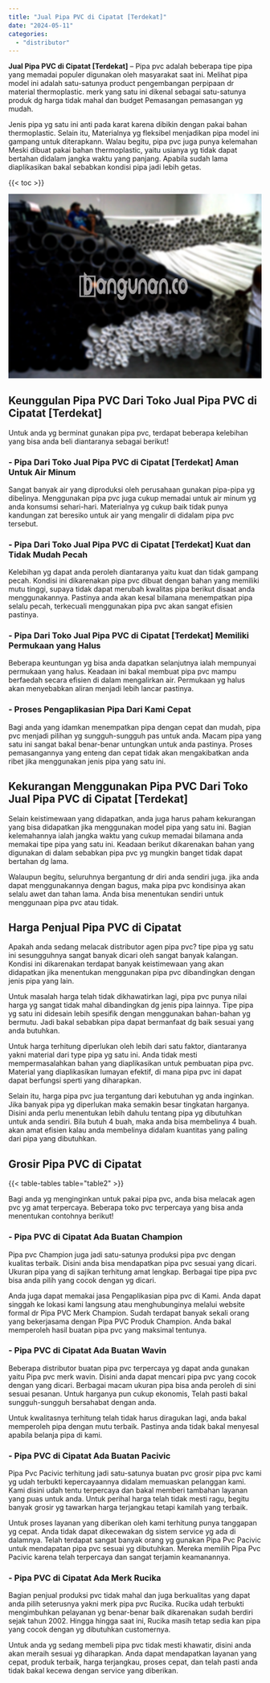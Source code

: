 ```yaml
---
title: "Jual Pipa PVC di Cipatat [Terdekat]"
date: "2024-05-11"
categories: 
  - "distributor"
---
```


**Jual Pipa PVC di Cipatat \[Terdekat\]** – Pipa pvc adalah beberapa tipe pipa yang memadai populer digunakan oleh masyarakat saat ini. Melihat pipa model ini adalah satu-satunya product pengembangan perpipaan dr material thermoplastic. merk yang satu ini dikenal sebagai satu-satunya produk dg harga tidak mahal dan budget Pemasangan pemasangan yg mudah.

Jenis pipa yg satu ini anti pada karat karena dibikin dengan pakai bahan thermoplastic. Selain itu, Materialnya yg fleksibel menjadikan pipa model ini gampang untuk diterapkann. Walau begitu, pipa pvc juga punya kelemahan Meski dibuat pakai bahan thermoplastic, yaitu usianya yg tidak dapat bertahan didalam jangka waktu yang panjang. Apabila sudah lama diaplikasikan bakal sebabkan kondisi pipa jadi lebih getas.

{{< toc >}}

![Jual Pipa PVC di Cipatat [Terdekat]](/images/jaul-pipa-pvc-10.png)

## Keunggulan Pipa PVC Dari Toko Jual Pipa PVC di Cipatat \[Terdekat\]

Untuk anda yg berminat gunakan pipa pvc, terdapat beberapa kelebihan yang bisa anda beli diantaranya sebagai berikut!

### \- Pipa Dari Toko Jual Pipa PVC di Cipatat \[Terdekat\] Aman Untuk Air Minum

Sangat banyak air yang diproduksi oleh perusahaan gunakan pipa-pipa yg dibelinya. Menggunakan pipa pvc juga cukup memadai untuk air minum yg anda konsumsi sehari-hari. Materialnya yg cukup baik tidak punya kandungan zat beresiko untuk air yang mengalir di didalam pipa pvc tersebut.

### \- Pipa Dari Toko Jual Pipa PVC di Cipatat \[Terdekat\] Kuat dan Tidak Mudah Pecah

Kelebihan yg dapat anda peroleh diantaranya yaitu kuat dan tidak gampang pecah. Kondisi ini dikarenakan pipa pvc dibuat dengan bahan yang memiliki mutu tinggi, supaya tidak dapat merubah kwalitas pipa berikut disaat anda menggunakannya. Pastinya anda akan kesal bilamana menempatkan pipa selalu pecah, terkecuali menggunakan pipa pvc akan sangat efisien pastinya.

### \- Pipa Dari Toko Jual Pipa PVC di Cipatat \[Terdekat\] Memiliki Permukaan yang Halus

Beberapa keuntungan yg bisa anda dapatkan selanjutnya ialah mempunyai permukaan yang halus. Keadaan ini bakal membuat pipa pvc mampu berfaedah secara efisien di dalam mengalirkan air. Permukaan yg halus akan menyebabkan aliran menjadi lebih lancar pastinya.

### \- Proses Pengaplikasian Pipa Dari Kami Cepat

Bagi anda yang idamkan menempatkan pipa dengan cepat dan mudah, pipa pvc menjadi pilihan yg sungguh-sungguh pas untuk anda. Macam pipa yang satu ini sangat bakal benar-benar untungkan untuk anda pastinya. Proses pemasangannya yang enteng dan cepat tidak akan mengakibatkan anda ribet jika menggunakan jenis pipa yang satu ini.

## Kekurangan Menggunakan Pipa PVC Dari Toko Jual Pipa PVC di Cipatat \[Terdekat\]

Selain keistimewaan yang didapatkan, anda juga harus paham kekurangan yang bisa didapatkan jika menggunakan model pipa yang satu ini. Bagian kelemahannya ialah jangka waktu yang cukup memadai bilamana anda memakai tipe pipa yang satu ini. Keadaan berikut dikarenakan bahan yang digunakan di dalam sebabkan pipa pvc yg mungkin banget tidak dapat bertahan dg lama.

Walaupun begitu, seluruhnya bergantung dr diri anda sendiri juga. jika anda dapat menggunakannya dengan bagus, maka pipa pvc kondisinya akan selalu awet dan tahan lama. Anda bisa menentukan sendiri untuk menggunaan pipa pvc atau tidak.

## Harga Penjual Pipa PVC di Cipatat

Apakah anda sedang melacak distributor agen pipa pvc? tipe pipa yg satu ini sesungguhnya sangat banyak dicari oleh sangat banyak kalangan. Kondisi ini dikarenakan terdapat banyak keistimewaan yang akan didapatkan jika menentukan menggunakan pipa pvc dibandingkan dengan jenis pipa yang lain.

Untuk masalah harga telah tidak dikhawatirkan lagi, pipa pvc punya nilai harga yg sangat tidak mahal dibandingkan dg jenis pipa lainnya. Tipe pipa yg satu ini didesain lebih spesifik dengan menggunakan bahan-bahan yg bermutu. Jadi bakal sebabkan pipa dapat bermanfaat dg baik sesuai yang anda butuhkan.

Untuk harga terhitung diperlukan oleh lebih dari satu faktor, diantaranya yakni material dari type pipa yg satu ini. Anda tidak mesti mempermasalahkan bahan yang diaplikasikan untuk pembuatan pipa pvc. Material yang diaplikasikan lumayan efektif, di mana pipa pvc ini dapat dapat berfungsi sperti yang diharapkan.

Selain itu, harga pipa pvc jua tergantung dari kebutuhan yg anda inginkan. Jika banyak pipa yg diperlukan maka semakin besar tingkatan harganya. Disini anda perlu menentukan lebih dahulu tentang pipa yg dibutuhkan untuk anda sendiri. Bila butuh 4 buah, maka anda bisa membelinya 4 buah. akan amat efisien kalau anda membelinya didalam kuantitas yang paling dari pipa yang dibutuhkan.

## Grosir Pipa PVC di Cipatat

{{< table-tables table="table2" >}}

Bagi anda yg menginginkan untuk pakai pipa pvc, anda bisa melacak agen pvc yg amat terpercaya. Beberapa toko pvc terpercaya yang bisa anda menentukan contohnya berikut!

### \- Pipa PVC di Cipatat Ada Buatan Champion

Pipa pvc Champion juga jadi satu-satunya produksi pipa pvc dengan kualitas terbaik. Disini anda bisa mendapatkan pipa pvc sesuai yang dicari. Ukuran pipa yang di sajikan terhitung amat lengkap. Berbagai tipe pipa pvc bisa anda pilih yang cocok dengan yg dicari.

Anda juga dapat memakai jasa Pengaplikasian pipa pvc di Kami. Anda dapat singgah ke lokasi kami langsung atau menghubunginya melalui website formal dr Pipa PVC Merk Champion. Sudah terdapat banyak sekali orang yang bekerjasama dengan Pipa PVC Produk Champion. Anda bakal memperoleh hasil buatan pipa pvc yang maksimal tentunya.

### \- Pipa PVC di Cipatat Ada Buatan Wavin

Beberapa distributor buatan pipa pvc terpercaya yg dapat anda gunakan yaitu Pipa pvc merk wavin. Disini anda dapat mencari pipa pvc yang cocok dengan yang dicari. Berbagai macam ukuran pipa bisa anda peroleh di sini sesuai pesanan. Untuk harganya pun cukup ekonomis, Telah pasti bakal sungguh-sungguh bersahabat dengan anda.

Untuk kwalitasnya terhitung telah tidak harus diragukan lagi, anda bakal memperoleh pipa dengan mutu terbaik. Pastinya anda tidak bakal menyesal apabila belanja pipa di kami.

### \- Pipa PVC di Cipatat Ada Buatan Pacivic

Pipa Pvc Pacivic terhitung jadi satu-satunya buatan pvc grosir pipa pvc kami yg udah terbukti kepercayaannya didalam memuaskan pelanggan kami. Kami disini udah tentu terpercaya dan bakal memberi tambahan layanan yang puas untuk anda. Untuk perihal harga telah tidak mesti ragu, begitu banyak grosir yg tawarkan harga terjangkau tetapi kamilah yang terbaik.

Untuk proses layanan yang diberikan oleh kami terhitung punya tanggapan yg cepat. Anda tidak dapat dikecewakan dg sistem service yg ada di dalamnya. Telah terdapat sangat banyak orang yg gunakan Pipa Pvc Pacivic untuk mendapatan pipa pvc sesuai yg dibutuhkan. Mereka memilih Pipa Pvc Pacivic karena telah terpercaya dan sangat terjamin keamanannya.

### \- Pipa PVC di Cipatat Ada Merk Rucika

Bagian penjual produksi pvc tidak mahal dan juga berkualitas yang dapat anda pilih seterusnya yakni merk pipa pvc Rucika. Rucika udah terbukti mengimbuhkan pelayanan yg benar-benar baik dikarenakan sudah berdiri sejak tahun 2002. Hingga hingga saat ini, Rucika masih tetap sedia kan pipa yang cocok dengan yg dibutuhkan customernya.

Untuk anda yg sedang membeli pipa pvc tidak mesti khawatir, disini anda akan meraih sesuai yg diharapkan. Anda dapat mendapatkan layanan yang cepat, produk terbaik, harga terjangkau, proses cepat, dan telah pasti anda tidak bakal kecewa dengan service yang diberikan.

